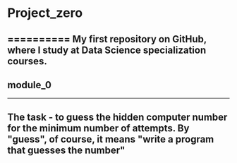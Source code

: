 # Project_zero
==========
My first repository on GitHub, where I study at Data Science specialization courses.
---
## module_0
---
The task - to guess the hidden computer number for the minimum number of attempts.
By "guess", of course, it means "write a program that guesses the number"
---
